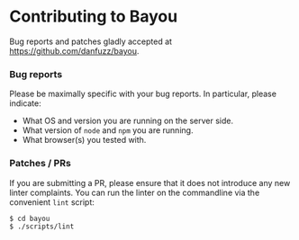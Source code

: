 Contributing to Bayou
=====================

Bug reports and patches gladly accepted at <https://github.com/danfuzz/bayou>.

### Bug reports

Please be maximally specific with your bug reports. In particular, please
indicate:

* What OS and version you are running on the server side.
* What version of `node` and `npm` you are running.
* What browser(s) you tested with.

### Patches / PRs

If you are submitting a PR, please ensure that it does not introduce any new
linter complaints. You can run the linter on the commandline via the convenient
`lint` script:

```
$ cd bayou
$ ./scripts/lint
```
